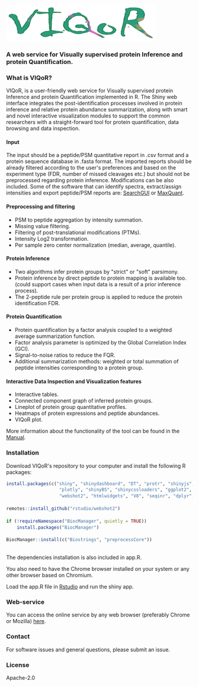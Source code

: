 ![](./www/logo.svg)

### A web service for Visually supervised protein Inference and protein Quantification.

### What is VIQoR?

VIQoR, is a user-friendly web service for Visually supervised protein Inference and protein Quantification implemented in R. The Shiny web interface integrates the post-identification processes involved in protein inference and relative protein abundance summarization, along with smart and novel interactive visualization modules to support the common researchers with a straight-forward tool for protein quantification, data browsing and data inspection.

#### Input

The input should be a peptide/PSM quantitative report in .csv format and a protein sequence database in .fasta format. The imported reports should be already filtered according to the user's preferences and based on the experiment type (FDR, number of missed cleavages etc.) but should not be preprocessed regarding protein inference. Modifications can be also included. Some of the software that can identify spectra, extract/assign intensities and export peptide/PSM reports are: [SearchGUI](https://compomics.github.io/projects/searchgui) or [MaxQuant](https://www.maxquant.org/).

#### Preprocessing and filtering

- PSM to peptide aggregation by intensity summation.
- Missing value filtering.
- Filtering of post-translational modifications (PTMs).
- Intensity Log2 transformation.
- Per sample zero center normalization (median, average, quantile).

#### Protein Inference

- Two algorithms infer protein groups by "strict" or "soft" parsimony.
- Protein inference by direct peptide to protein mapping is available too. (could support cases when input data is a result of a prior inference process).
- The 2-peptide rule per protein group is applied to reduce the protein identification FDR.

#### Protein Quantification

- Protein quantification by a factor analysis coupled to a weighted average summarization function.
- Factor analysis parameter is optimized by the Global Correlation Index (GCI).
- Signal-to-noise ratios to reduce the FQR.
- Additional summarization methods: weighted or total summation of peptide intensities corresponding to a protein group.

#### Interactive Data Inspection and Visualization features

- Interactive tables.
- Connected component graph of inferred protein groups.
- Lineplot of protein group quantitative profiles.
- Heatmaps of protein expressions and peptide abundances.
- VIQoR plot.

More information about the functionality of the tool can be found in the [Manual](https://bitbucket.org/vtsiamis/viqor/raw/8b750742047db92a8954103b7b381043eea1ec9a/Manual.pdf).


### Installation
Download VIQoR's repository to your computer and install the following R packages:
```R
install.packages(c("shiny", "shinydashboard", "DT", "protr", "shinyjs", "igraph", "networkD3", 
                    "plotly", "shinyBS", "shinycssloaders", "ggplot2", "reshape2", "remotes",
                    "webshot2", "htmlwidgets", "V8", "seqinr", "dplyr", "seqinr", "heatmaply"))
                    
remotes::install_github("rstudio/webshot2")

if (!requireNamespace("BiocManager", quietly = TRUE))
    install.packages("BiocManager")

BiocManager::install(c("Biostrings", "preprocessCore"))
                    
```

The dependencies installation is also included in app.R.

You also need to have the Chrome browser installed on your system or any other browser based on Chromium.

Load the app.R file in [Rstudio](http://rstudio.com) and run the shiny app.


### Web-service

You can access the online service by any web browser (preferably Chrome or Mozilla) [here](http://computproteomics.bmb.sdu.dk:8192/app_direct/VIQoR/).

### Contact
For software issues and general questions, please submit an issue.

### License
Apache-2.0